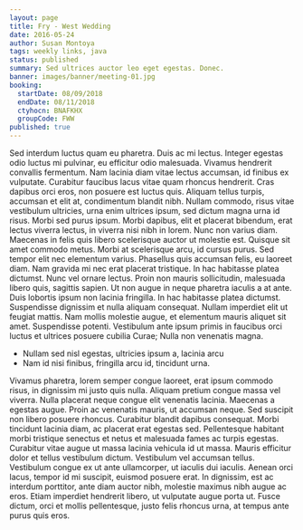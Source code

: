 ```yaml
---
layout: page
title: Fry - West Wedding
date: 2016-05-24
author: Susan Montoya
tags: weekly links, java
status: published
summary: Sed ultrices auctor leo eget egestas. Donec.
banner: images/banner/meeting-01.jpg
booking:
  startDate: 08/09/2018
  endDate: 08/11/2018
  ctyhocn: BNAFKHX
  groupCode: FWW
published: true
---
```

Sed interdum luctus quam eu pharetra. Duis ac mi lectus. Integer egestas odio luctus mi pulvinar, eu efficitur odio malesuada. Vivamus hendrerit convallis fermentum. Nam lacinia diam vitae lectus accumsan, id finibus ex vulputate. Curabitur faucibus lacus vitae quam rhoncus hendrerit. Cras dapibus orci eros, non posuere est luctus quis. Aliquam tellus turpis, accumsan et elit at, condimentum blandit nibh. Nullam commodo, risus vitae vestibulum ultricies, urna enim ultrices ipsum, sed dictum magna urna id risus. Morbi sed purus ipsum. Morbi dapibus, elit et placerat bibendum, erat lectus viverra lectus, in viverra nisi nibh in lorem. Nunc non varius diam. Maecenas in felis quis libero scelerisque auctor ut molestie est. Quisque sit amet commodo metus. Morbi at scelerisque arcu, id cursus purus. Sed tempor elit nec elementum varius.
Phasellus quis accumsan felis, eu laoreet diam. Nam gravida mi nec erat placerat tristique. In hac habitasse platea dictumst. Nunc vel ornare lectus. Proin non mauris sollicitudin, malesuada libero quis, sagittis sapien. Ut non augue in neque pharetra iaculis a at ante. Duis lobortis ipsum non lacinia fringilla. In hac habitasse platea dictumst. Suspendisse dignissim et nulla aliquam consequat. Nullam imperdiet elit ut feugiat mattis. Nam mollis molestie augue, et elementum mauris aliquet sit amet. Suspendisse potenti. Vestibulum ante ipsum primis in faucibus orci luctus et ultrices posuere cubilia Curae; Nulla non venenatis magna.

* Nullam sed nisl egestas, ultricies ipsum a, lacinia arcu
* Nam id nisi finibus, fringilla arcu id, tincidunt urna.

Vivamus pharetra, lorem semper congue laoreet, erat ipsum commodo risus, in dignissim mi justo quis nulla. Aliquam pretium congue massa vel viverra. Nulla placerat neque congue elit venenatis lacinia. Maecenas a egestas augue. Proin ac venenatis mauris, ut accumsan neque. Sed suscipit non libero posuere rhoncus. Curabitur blandit dapibus consequat. Morbi tincidunt lacinia diam, ac placerat erat egestas sed. Pellentesque habitant morbi tristique senectus et netus et malesuada fames ac turpis egestas.
Curabitur vitae augue ut massa lacinia vehicula id ut massa. Mauris efficitur dolor et tellus vestibulum dictum. Vestibulum vel accumsan tellus. Vestibulum congue ex ut ante ullamcorper, ut iaculis dui iaculis. Aenean orci lacus, tempor id mi suscipit, euismod posuere erat. In dignissim, est ac interdum porttitor, ante diam auctor nibh, molestie maximus nibh augue ac eros. Etiam imperdiet hendrerit libero, ut vulputate augue porta ut. Fusce dictum, orci et mollis pellentesque, justo felis rhoncus urna, at tempus ante purus quis eros.
